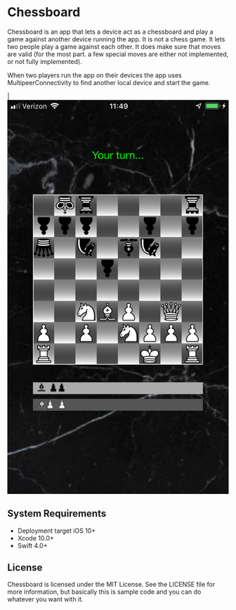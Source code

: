 # Chessboard

Chessboard is an app that lets a device act as a chessboard and play a game against another device running the app. It is not a chess game. It lets two people play a game against each other. It does make sure that moves are valid (for the most part. a few special moves are either not implemented, or not fully implemented).

When two players run the app on their devices the app uses MultipeerConnectivity to find another local device and start the game.


|![Screenshot](Chessboard2.png)


## System Requirements

* Deployment target iOS 10+
* Xcode 10.0+
* Swift 4.0+


## License

Chessboard is licensed under the MIT License. See the LICENSE file for more information, but basically this is sample code and you can do whatever you want with it.